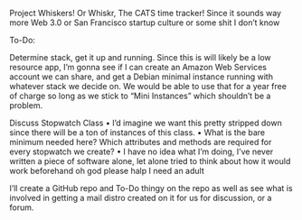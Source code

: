 Project Whiskers!  Or Whiskr, The CATS time tracker! Since it sounds way more Web 3.0 or San Francisco startup culture or some shit I don’t know

To-Do:

Determine stack, get it up and running.  Since this is will likely be a low resource app, I’m gonna see if I can create an Amazon Web Services account we can share, and get a Debian minimal instance running with whatever stack we decide on. We would be able to use that for a year free of charge so long as we stick to “Mini Instances” which shouldn’t be a problem.

Discuss Stopwatch Class
•	I’d imagine we want this pretty stripped down since there will be a ton of instances of this class.
•	What is the bare minimum needed here? Which attributes and methods are required for every stopwatch we create?
•	I have no idea what I’m doing, I’ve never written a piece of software alone, let alone tried to think about how it would work beforehand oh god please halp I need an adult

I’ll create a GitHub repo and To-Do thingy on the repo as well as see what is involved in getting a mail distro created on it for us for discussion, or a forum.
